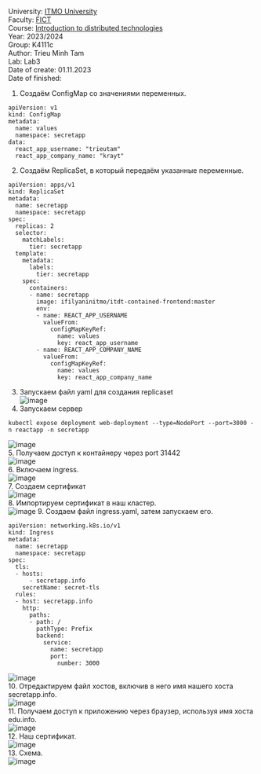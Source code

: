 University: [ITMO University](https://itmo.ru/ru/)  
Faculty: [FICT](https://fict.itmo.ru)  
Course: [Introduction to distributed technologies](https://github.com/itmo-ict-faculty/introduction-to-distributed-technologies)  
Year: 2023/2024  
Group: K4111c  
Author: Trieu Minh Tam<br>
Lab: Lab3  
Date of create: 01.11.2023  
Date of finished:

1. Создаём ConfigMap со значениями переменных. <br>
```
apiVersion: v1
kind: ConfigMap
metadata:
  name: values
  namespace: secretapp
data:
  react_app_username: "trieutam"
  react_app_company_name: "krayt"
```
2. Создаём ReplicaSet, в который передаём указанные переменные. <br>
```
apiVersion: apps/v1
kind: ReplicaSet
metadata:
  name: secretapp
  namespace: secretapp
spec:
  replicas: 2
  selector:
    matchLabels:
      tier: secretapp
  template:
    metadata:
      labels:
        tier: secretapp
    spec:
      containers:
      - name: secretapp
        image: ifilyaninitmo/itdt-contained-frontend:master
        env:
        - name: REACT_APP_USERNAME
          valueFrom:
            configMapKeyRef:
              name: values
              key: react_app_username
        - name: REACT_APP_COMPANY_NAME
          valueFrom:
            configMapKeyRef:
              name: values
              key: react_app_company_name

```
3. Запускаем файл yaml для создания replicaset<br>
![image](https://github.com/Mrtrieu69/2023_2024-introduction_to_distributed_technologies-k4111c-trieu_t_m/assets/87965299/9283a8a8-1e4c-43a0-8170-b1610698c593)<br>
4. Запускаем сервер<br>
```
kubectl expose deployment web-deployment --type=NodePort --port=3000 -n reactapp -n secretapp
```
![image](https://github.com/Mrtrieu69/2023_2024-introduction_to_distributed_technologies-k4111c-trieu_t_m/assets/87965299/04112a37-3938-407a-9184-892aef0e01b0)<br>
5. Получаем доступ к контайнеру через port 31442<br>
![image](https://github.com/Mrtrieu69/2023_2024-introduction_to_distributed_technologies-k4111c-trieu_t_m/assets/87965299/8cb1e78c-3ecf-4e43-925f-a034b80ee555)<br>
6. Включаем ingress. <br>
![image](https://github.com/Mrtrieu69/2023_2024-introduction_to_distributed_technologies-k4111c-trieu_t_m/assets/87965299/001e0ecb-2bdf-4b79-bbce-19dce31514ee)<br>
7. Создаем сертификат <br>
![image](https://github.com/Mrtrieu69/2023_2024-introduction_to_distributed_technologies-k4111c-trieu_t_m/assets/87965299/658a214d-d4e8-4eaa-b403-641e78d353ce)<br>
8. Импортируем сертификат в наш кластер.<br>
![image](https://github.com/Mrtrieu69/2023_2024-introduction_to_distributed_technologies-k4111c-trieu_t_m/assets/87965299/5d95145e-826a-4720-af61-13a5a7a4485e)
9. Создаем файл ingress.yaml, затем запускаем его. <br>
```
apiVersion: networking.k8s.io/v1
kind: Ingress
metadata:
  name: secretapp
  namespace: secretapp
spec:
  tls:
  - hosts:
      - secretapp.info
    secretName: secret-tls
  rules:
  - host: secretapp.info
    http:
      paths:
      - path: /
        pathType: Prefix
        backend:
          service:
            name: secretapp
            port:
              number: 3000
```
![image](https://github.com/Mrtrieu69/2023_2024-introduction_to_distributed_technologies-k4111c-trieu_t_m/assets/87965299/e82840b4-447e-4af2-902e-3814011acca0)<br>
10. Отредактируем файл хостов, включив в него имя нашего хоста secretapp.info. <br>
![image](https://github.com/Mrtrieu69/2023_2024-introduction_to_distributed_technologies-k4111c-trieu_t_m/assets/87965299/47da0c8c-8a4c-4222-84e9-dff2ecad65c9)<br>
11. Получаем доступ к приложению через браузер, используя имя хоста edu.info. <br>
![image](https://github.com/Mrtrieu69/2023_2024-introduction_to_distributed_technologies-k4111c-trieu_t_m/assets/87965299/cc76d679-347c-4245-82e0-7b7dd0fc7257)<br>
12. Наш сертификат.<br>
![image](https://github.com/Mrtrieu69/2023_2024-introduction_to_distributed_technologies-k4111c-trieu_t_m/assets/87965299/004b2534-e28c-4ca6-b774-951c7a0468ae)<br>
13. Схема.<br>
![image](https://github.com/Mrtrieu69/2023_2024-introduction_to_distributed_technologies-k4111c-trieu_t_m/assets/87965299/64ebf062-ca93-4d05-a394-86d1d97f7010)







